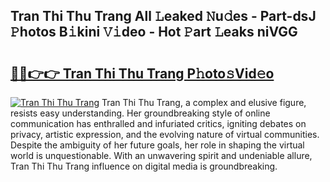 ## Tran Thi Thu Trang All 𝙻eaked 𝙽u𝚍es - Part-dsJ 𝙿hotos B𝚒kini 𝚅𝚒deo - Hot 𝙿art 𝙻eaks niVGG

# <h2><a href="http://ld0gzf1.urlbe.top/?page=Tran+Thi+Thu+Trang">🔗🔗👉👉 Tran Thi Thu Trang P𝚑oto𝚜Vid𝚎o</a></h2>

[![Tran Thi Thu Trang](https://i.imgur.com/eBuTRDB.gif)](http://ld0gzf1.urlbe.top/?page=Tran+Thi+Thu+Trang)
Tran Thi Thu Trang, a complex and elusive figure, resists easy understanding. Her groundbreaking style of online communication has enthralled and infuriated critics, igniting debates on privacy, artistic expression, and the evolving nature of virtual communities. Despite the ambiguity of her future goals, her role in shaping the virtual world is unquestionable. With an unwavering spirit and undeniable allure, Tran Thi Thu Trang influence on digital media is groundbreaking.
